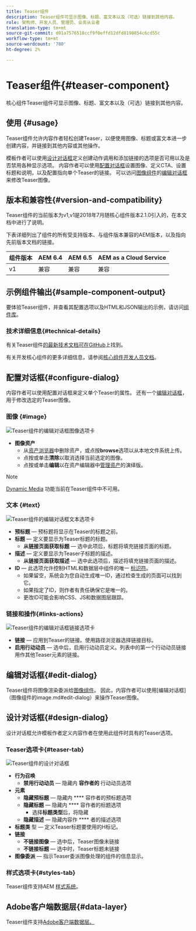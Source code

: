 ```yaml
---
title: Teaser组件
description: Teaser组件可显示图像、标题、富文本以及（可选）链接到其他内容。
role: 架构师、开发人员、管理员、业务从业者
translation-type: tm+mt
source-git-commit: d01a7576518ccf9f0effd12dfd8198854c6cd55c
workflow-type: tm+mt
source-wordcount: '780'
ht-degree: 2%

---
```



# Teaser组件{#teaser-component}

核心组件Teaser组件可显示图像、标题、富文本以及（可选）链接到其他内容。

## 使用 {#usage}

Teaser组件允许内容作者轻松创建Teaser，以便使用图像、标题或富文本进一步创建内容，并链接到其他内容或其他操作。

模板作者可以使用[设计对话框](#design-dialog)定义创建动作调用和添加链接的选项是否可用以及是否禁用各种显示选项。 内容作者可以使用[配置对话框](#configure-dialog)设置图像、定义CTA、设置标题和说明，以及配置指向单个Teaser的链接。 可以访问[图像组件](image.md)的[编辑对话框](image.md#edit-dialog)来修改Teaser图像。

## 版本和兼容性{#version-and-compatibility}

Teaser组件的当前版本为v1,v1是2018年7月随核心组件版本2.1.0引入的，在本文档中进行了说明。

下表详细列出了组件的所有受支持版本、与组件版本兼容的AEM版本，以及指向先前版本文档的链接。

| 组件版本 | AEM 6.4 | AEM 6.5 | AEM as a Cloud Service |
|---|---|---|---|
| v1 | 兼容 | 兼容 | 兼容 |

## 示例组件输出{#sample-component-output}

要体验Teaser组件，并查看其配置选项以及HTML和JSON输出的示例，请访问[组件库](https://adobe.com/go/aem_cmp_library_teaser)。

### 技术详细信息{#technical-details}

有关Teaser组件[的最新技术文档可在GitHub](https://adobe.com/go/aem_cmp_tech_teaser_v1)上找到。

有关开发核心组件的更多详细信息，请参阅[核心组件开发人员文档](/help/developing/overview.md)。

## 配置对话框{#configure-dialog}

内容作者可以使用配置对话框来定义单个Teaser的属性。 还有一个[编辑对话框](#edit-dialog)，用于修改选定的Teaser图像。

### 图像 {#image}

![Teaser组件的编辑对话框图像选项卡](/help/assets/teaser-edit-image.png)

* **图像资产**
   * 从[资产浏览器](https://docs.adobe.com/content/help/en/experience-manager-cloud-service/sites/authoring/fundamentals/environment-tools.html)中删除资产，或点按&#x200B;**browse**&#x200B;选项以从本地文件系统上传。
   * 点按或单击&#x200B;**清除**&#x200B;以取消选择当前选定的图像。
   * 点按或单击&#x200B;**编辑**&#x200B;以在资产编辑器中[管理资产](https://docs.adobe.com/content/help/en/experience-manager-cloud-service/assets/manage/manage-digital-assets.html)的演绎版。

>[!NOTE]
>
>[Dynamic Media](image.md#dynamic-media) 功能当前在Teaser组件中不可用。

### 文本 {#text}

![Teaser组件的编辑对话框文本选项卡](/help/assets/teaser-edit-text.png)

* **预标题**  — 预标题将显示在Teaser的标题之前。
* **标题**  — 定义要显示为Teaser标题的标题。
   * **从链接页面获取标题**  — 选中此项后，标题将填充链接页面的标题。
* **描述**  — 定义要显示为Teaser子标题的描述。
   * **从链接页面获取描述**  — 选中此选项后，描述将填充链接页面的描述。
* **ID**  — 此选项允许控制HTML和数据层中组件的唯一 [标识符](/help/developing/data-layer/overview.md)。
   * 如果留空，系统会为您自动生成唯一ID，通过检查生成的页面可以找到它。
   * 如果指定了ID，则作者有责任确保它是唯一的。
   * 更改ID可能会影响CSS、JS和数据图层跟踪。

### 链接和操作{#links-actions}

![Teaser组件的编辑对话框链接选项卡](/help/assets/teaser-edit-link.png)

* **链接**  — 应用到Teaser的链接。使用路径浏览器选择链接目标。
* **启用行动动员**  — 选中后，启用行动动员定义。列表中的第一个行动动员链接用作其他Teaser元素的链接。

## 编辑对话框{#edit-dialog}

Teaser组件将图像渲染委派给[图像组件](image.md)。 因此，内容作者可以使用[编辑对话框]（图像组件的image.md#edit-dialog）来操作Teaser图像。

## 设计对话框{#design-dialog}

设计对话框允许模板作者定义内容作者在使用此组件时具有的Teaser选项。

### Teaser选项卡{#teaser-tab}

![Teaser组件的设计对话框](/help/assets/teaser-design.png)

* **行为召唤**
   * **禁用行动动员**  — 隐藏内 **容作者的** 行动动员选项
* **元素**
   * **隐藏预标题**  — 隐藏内 **** 容作者的预标题选项
   * **隐藏标题**  — 隐藏内 **** 容作者的标题选项
      * 选择&#x200B;**标题类型**&#x200B;后，将隐藏
   * **隐藏描述**  — 隐藏内容作 **** 者的描述选项
* **标题类** 型 — 定义Teaser标题要使用的H标记。
* **链接**
   * **不链接图像**  — 选中后，Teaser图像未链接
   * **不链接标题**  — 选中时，Teaser标题未链接
* **图像委派**  — 指示Teaser委派图像处理的组件的信息显示。

### 样式选项卡{#styles-tab}

Teaser组件支持AEM [样式系统](/help/get-started/authoring.md#component-styling)。

## Adobe客户端数据层{#data-layer}

Teaser组件支持[Adobe客户端数据层。](/help/developing/data-layer/overview.md)
